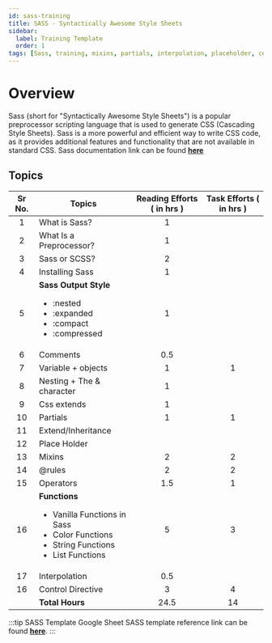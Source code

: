 ```yaml
---
id: sass-training
title: SASS - Syntactically Awesome Style Sheets
sidebar:
  label: Training Template
  order: 1
tags: [Sass, training, mixins, partials, interpolation, placeholder, control directive, output style, css extends]
---
```


# Overview

Sass (short for "Syntactically Awesome Style Sheets") is a popular preprocessor scripting language that is used to generate CSS (Cascading Style Sheets). Sass is a more powerful and efficient way to write CSS code, as it provides additional features and functionality that are not available in standard CSS.
Sass documentation link can be found [**here**](https://sass-lang.com/documentation/)

## Topics

Sr No. | Topics | Reading Efforts ( in hrs ) | Task Efforts ( in hrs )
:-: | --- | :-: | :-:
1 | What is Sass? | 1 |
2 | What Is a Preprocessor? | 1 |
3 | Sass or SCSS? | 2 |
4 | Installing Sass | 1 |
5 | **Sass Output Style** <ul><li>:nested</li><li>:expanded</li><li>:compact</li><li>:compressed</li></ul> | 1 |
6 | Comments | 0.5 |
7 | Variable  + objects | 1 | 1 |
8 | Nesting + The & character | 1 |
9 | Css extends | 1 |
10 | Partials | 1 | 1 |
11 | Extend/Inheritance |
12 | Place Holder |
13 | Mixins | 2 | 2 |
14 | @rules | 2 | 2 |
15 | Operators | 1.5 | 1 |
16 | **Functions** <ul><li>Vanilla Functions in Sass</li><li>Color Functions</li><li>String Functions</li><li>List Functions</li></ul> | 5 | 3 |
17 | Interpolation | 0.5 |
16 | Control Directive | 3 | 4 |
| | **Total Hours** | 24.5 | 14

:::tip SASS Template Google Sheet
SASS template reference link can be found [**here**](https://docs.google.com/spreadsheets/d/1y4zRUecedV2ftj6yUoBCiP2MK0VZafBAYzlJ8tht6Es/edit#gid=782361990).
:::